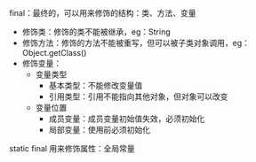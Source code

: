 final：最终的，可以用来修饰的结构：类、方法、变量

* 修饰类：修饰的类不能被继承，eg：String
* 修饰方法：修饰的方法不能被重写，但可以被子类对象调用，eg：Object.getClass()
* 修饰变量：
  * 变量类型
    * 基本类型：不能修改变量值
    * 引用类型：引用不能指向其他对象，但对象可以改变
  * 变量位置
    * 成员变量：成员变量初始值失效，必须初始化
    * 局部变量：使用前必须初始化



static final 用来修饰属性：全局常量



